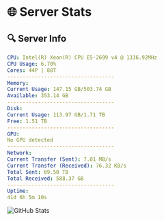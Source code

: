 # 🌐 Server Stats
## 🔍 Server Info
```yaml
CPU: Intel(R) Xeon(R) CPU E5-2699 v4 @ 1336.92MHz
CPU Usage: 6.70%
Cores: 44P | 88T
-----------------------------------
Memory:
Current Usage: 147.15 GB/503.74 GB
Available: 353.14 GB
-----------------------------------
Disk:
Current Usage: 113.97 GB/1.71 TB
Free: 1.51 TB
-----------------------------------
GPU:
No GPU detected
-----------------------------------
Network:
Current Transfer (Sent): 7.01 MB/s
Current Transfer (Received): 76.32 KB/s
Total Sent: 69.50 TB
Total Received: 588.37 GB
-----------------------------------
Uptime:
41d 6h 5m 10s
```
![GitHub Stats](https://img.shields.io/badge/Updated-2025-04-18_03:27:59-blue)